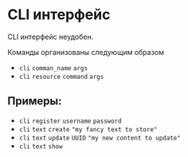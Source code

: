 # CLI интерфейс

CLI интерфейс неудобен.

Команды организованы следующим образом

- `cli` `comman_name` `args`
- `cli` `resource` `command` `args`

## Примеры:
- `cli` `register` `username` `password`
- `cli` `text` `create` `"my fancy text to store"`
- `cli` `text` `update` `UUID` `"my new content to update"`
- `cli` `text` `show`

